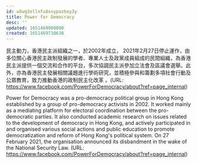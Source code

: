 ```yaml
---
id: w5wg2ellnfu8xoypazboy3y
title: Power for Democracy
desc: ''
updated: 1651469900800
created: 1651469710638
---
```


民主動力，香港民主派組織之一，於2002年成立， 2021年2月27日停止運作，由多位關心香港民主政制發展的學者、專業人士及政黨成員組成的民間組織，為香港民主派提供一個交流和合作的平台，多次協調民主派參加立法會及區議會選舉。此外，亦為香港民主發展相關議題進行學術研究，並積極參與和籌劃多項社會行動及公眾教育，致力推動香港的政制民主化改革 。(URL: https://www.facebook.com/PowerForDemocracy/about?ref=page_internal)

Power for Democracy was a pro-democracy political group in Hong Kong established by a group of pro-democracy activists in 2002. It worked mainly as a mediating platform for electoral coordination between the pro-democratic parties. It also conducted academic research on issues related to the development of democracy in Hong Kong, and actively participated in and organised various social actions and public education to promote democratization and reform of Hong Kong's political system. On 27 February 2021, the organisation announced its disbandment in the wake of the National Security Law. (URL: https://www.facebook.com/PowerForDemocracy/about?ref=page_internal)